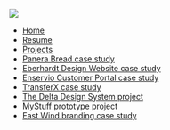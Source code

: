 <p style="text align: center;">
  <img src="https://chris.blackcoffeeshoppe.com/assets/images/logo.png">
</p>

- [Home](https://chris.blackcoffeeshoppe.com/index.html)
- [Resume](https://chris.blackcoffeeshoppe.com/resume/index.html)
- [Projects](https://chris.blackcoffeeshoppe.com/projects/index.html)
- [Panera Bread case study](https://chris.blackcoffeeshoppe.com/projects/panera/index.html)
- [Eberhardt Design Website case study](https://chris.blackcoffeeshoppe.com/projects/eberhardt-design/index.html)
- [Enservio Customer Portal case study](https://chris.blackcoffeeshoppe.com/projects/enservio-customer-portal/index.html)
- [TransferX case study](https://chris.blackcoffeeshoppe.com/projects/transferx/index.html)
- [The Delta Design System project](https://chris.blackcoffeeshoppe.com/projects/delta-design-system/index.html)
- [MyStuff prototype project](https://chris.blackcoffeeshoppe.com/projects/mystuff/index.html)
- [East Wind branding case study](https://chris.blackcoffeeshoppe.com/projects/east-wind/index.html)